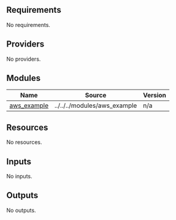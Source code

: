 ## Requirements

No requirements.

## Providers

No providers.

## Modules

| Name | Source | Version |
|------|--------|---------|
| <a name="module_aws_example"></a> [aws\_example](#module\_aws\_example) | ../../../modules/aws_example | n/a |

## Resources

No resources.

## Inputs

No inputs.

## Outputs

No outputs.
